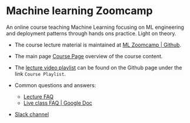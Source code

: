 # Machine learning Zoomcamp

An online course teaching Machine Learning focusing on ML engineering and deployment patterns through hands ons practice. Light on theory.

* The course lecture material is maintained at [ML Zoomcamp | Github](http://mlzoomcamp.com/).  
* The main page [Course Page](https://datatalks.club/courses/ml-zoomcamp/) overview of the course content.  
* The [lecture video playlist](https://www.youtube.com/playlist?list=PL3MmuxUbc_hIhxl5Ji8t4O6lPAOpHaCLR) can be found on the Github page under the link `Course Playlist`.
* Common questions and answers:
    * [Lecture FAQ](https://datatalks.club/faq/machine-learning-zoomcamp.html)  
    * [Live class FAQ | Google Doc](https://docs.google.com/document/d/1LpPanc33QJJ6BSsyxVg-pWNMplal84TdZtq10naIhD8/edit#)  

* [Slack channel](https://slack.com/help/articles/205239967-Join-a-channel)